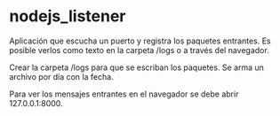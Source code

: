 # nodejs_listener
Aplicación que escucha un puerto y registra los paquetes entrantes. Es posible verlos como texto en la carpeta /logs o a través del navegador.

Crear la carpeta /logs para que se escriban los paquetes. Se arma un archivo por día con la fecha.

Para ver los mensajes entrantes en el navegador se debe abrir 127.0.0.1:8000.
